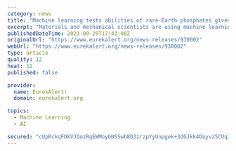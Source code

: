```yaml
---
category: news
title: "Machine learning tests abilities of rare-Earth phosphates given atmospheric extremes"
excerpt: "Materials and mechanical scientists are using machine learning to rapidly vet combinations of elements that could be used in next-generation environmental barrier coatings needed to protect vehicles traveling in the extreme conditions of aerospace and space environments."
publishedDateTime: 2021-09-29T17:43:00Z
originalUrl: "https://www.eurekalert.org/news-releases/930002"
webUrl: "https://www.eurekalert.org/news-releases/930002"
type: article
quality: 12
heat: 12
published: false

provider:
  name: EurekAlert!
  domain: eurekalert.org

topics:
  - Machine Learning
  - AI

secured: "cUpRckqFDkVJQozRqEWMoyGNSSwb8Q3zrzpYyUnpgek+3dGJkk4Doyvz5CUqI6a8MzN8G8fPiqYRs3AG1MjZeRk4v6hdF09ZPwfSsZSEZg/Yqlf3RaSSfTGRxvI2K5JF3SK6iWx1KjSr/AGNuuDGZjQaLVipzf5+3u8MlKK2HIRXwNMH4KQ8bnuLOuyj4t69FBZsURUxSP3E1n/dICMWTL/8UGSrLr0LYFLgAxVUE/q3kPrNWvU3k480bRsYVDSL5lz6G8+/qLAjC3LOAPz51Gr/5SJGbxz4ygTg6XtQLpnUsHJHpEABOuTz++vieFBcNWNJ3erWhSEAnJ1rPIl+0kKZHOMfLRXzds0BwuXs/wo=;muritLli0STgelsmLnI6lg=="
---
```


